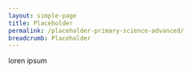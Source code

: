 ```yaml
---
layout: simple-page
title: Placeholder
permalink: /placeholder-primary-science-advanced/
breadcrumb: Placeholder
---
```

loren ipsum
